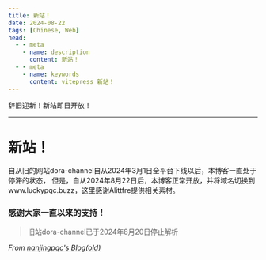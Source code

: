 ```yaml
---
title: 新站！
date: 2024-08-22
tags: [Chinese, Web]
head:
  - - meta
    - name: description
      content: 新站！
  - - meta
    - name: keywords
      content: vitepress 新站！
---
```


辞旧迎新！新站即日开放！

---
# 新站！

自从旧的网站dora-channel自从2024年3月1日全平台下线以后，本博客一直处于停滞的状态，
但是，自从2024年8月22日后，本博客正常开放，并将域名切换到www.luckypqc.buzz，这里感谢Alittfre提供相关素材。
### 感谢大家一直以来的支持！

> 旧站dora-channel已于2024年8月20日停止解析

_From [nanjingpqc's Blog(old)](https://dora-channel.top)_
